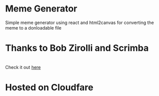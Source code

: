 # Meme Generator 
Simple meme generator using react and html2canvas for converting the meme to a donloadable file
# Thanks to Bob Zirolli and Scrimba
<br>
Check it out <a href="https://meme-gen.pages.dev/">here</a>

# Hosted on Cloudfare
